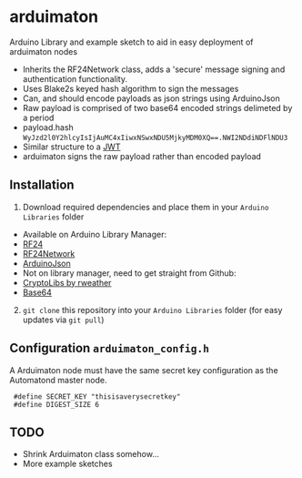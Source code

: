 # arduimaton
Arduino Library and example sketch to aid in easy deployment of arduimaton nodes

- Inherits the RF24Network class, adds a 'secure' message signing and authentication functionality.
- Uses Blake2s keyed hash algorithm to sign the messages
- Can, and should encode payloads as json strings using ArduinoJson
- Raw payload is comprised of two base64 encoded strings delimeted by a period
 - payload.hash `WyJzd2l0Y2hlcyIsIjAuMC4xIiwxNSwxNDU5MjkyMDM0XQ==.NWI2NDdiNDFlNDU3`
 - Similar structure to a [JWT](http://jwt.io/)
  - arduimaton signs the raw payload rather than encoded payload

## Installation

1. Download required dependencies and place them in your `Arduino Libraries` folder
 - Available on Arduino Library Manager:
  - [RF24](https://github.com/TMRh20/RF24)
  - [RF24Network](https://github.com/TMRh20/RF24Network)
  - [ArduinoJson](https://github.com/bblanchon/ArduinoJson)
 - Not on library manager, need to get straight from Github:
  - [CryptoLibs by rweather](https://github.com/rweather/arduinolibs)
  - [Base64](https://github.com/adamvr/arduino-base64)
2. `git clone` this repository into your `Arduino Libraries` folder (for easy updates via `git pull`) 

## Configuration `arduimaton_config.h`
A Arduimaton node must have the same secret key configuration as the Automatond master node.
```
 #define SECRET_KEY "thisisaverysecretkey"
 #define DIGEST_SIZE 6
```

## TODO
- Shrink Arduimaton class somehow... 
- More example sketches